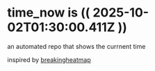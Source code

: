 # time_now is (( 2025-10-02T01:30:00.411Z ))

an automated repo that shows the currnent time

inspired by [breakingheatmap](https://github.com/breakingheatmap/breakingheatmap)